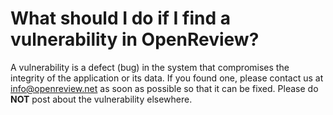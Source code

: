 # What should I do if I find a vulnerability in OpenReview?

A vulnerability is a defect (bug) in the system that compromises the integrity of the application or its data. If you found one, please contact us at [info@openreview.net](mailto:info@openreview.net) as soon as possible so that it can be fixed. Please do **NOT** post about the vulnerability elsewhere.
